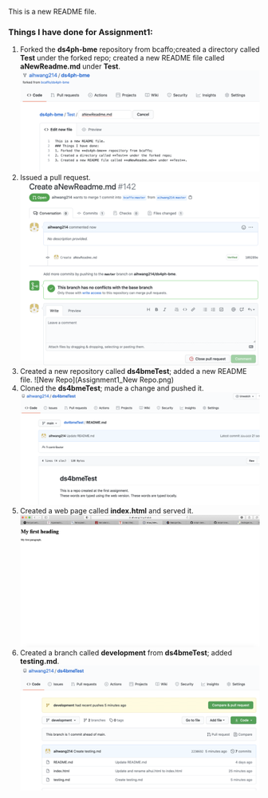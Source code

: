 This is a new README file.
### Things I have done for Assignment1:
1. Forked the **ds4ph-bme** repository from bcaffo;created a directory called **Test** under the forked repo; created a new README file called **aNewReadme.md** under **Test**. ![Readme File](Assignment1_3.png) 
2. Issued a pull request. ![A pull request](Assignment1_PR2.png)
3. Created a new repository called **ds4bmeTest**; added a new README file. ![New Repo](Assignment1_New Repo.png)
4. Cloned the **ds4bmeTest**; made a change and pushed it. ![Push changes](Assignment1_Push.png)
5. Created a web page called **index.html** and served it. ![Web Page](Assignment1_Web.png)
6. Created a branch called **development** from **ds4bmeTest**; added **testing.md**. ![Branch](Assignment1_branch.png)
